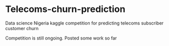 # Telecoms-churn-prediction
Data science Nigeria kaggle competition for predicting telecoms subscriber customer churn

Competition is still ongoing. Posted some work so far
